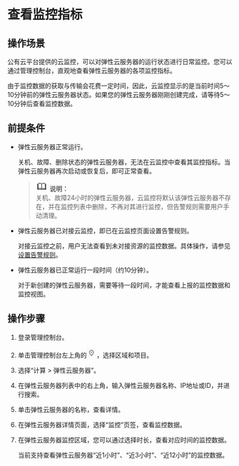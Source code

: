 # 查看监控指标<a name="ZH-CN_TOPIC_0027371530"></a>

## 操作场景<a name="section11121260224613"></a>

公有云平台提供的云监控，可以对弹性云服务器的运行状态进行日常监控。您可以通过管理控制台，直观地查看弹性云服务器的各项监控指标。

由于监控数据的获取与传输会花费一定时间，因此，云监控显示的是当前时间5～10分钟前的弹性云服务器状态。如果您的弹性云服务器刚刚创建完成，请等待5～10分钟后查看监控数据。

## 前提条件<a name="section8439794224022"></a>

-   弹性云服务器正常运行。

    关机、故障、删除状态的弹性云服务器，无法在云监控中查看其监控指标。当弹性云服务器再次启动或恢复后，即可正常查看。

    >![](public_sys-resources/icon-note.gif) **说明：**   
    >关机、故障24小时的弹性云服务器，云监控将默认该弹性云服务器不存在，并在监控列表中删除，不再对其进行监控，但告警规则需要用户手动清理。  

-   弹性云服务器已对接云监控，即已在云监控页面设置告警规则。

    对接云监控之前，用户无法查看到未对接资源的监控数据。具体操作，请参见[设置告警规则](设置告警规则.md)。

-   弹性云服务器已正常运行一段时间（约10分钟）。

    对于新创建的弹性云服务器，需要等待一段时间，才能查看上报的监控数据和监控视图。


## 操作步骤<a name="section44667294224513"></a>

1.  登录管理控制台。
2.  单击管理控制台左上角的![](figures/icon-region.png)，选择区域和项目。
3.  选择“计算 \> 弹性云服务器”。
4.  在弹性云服务器列表中的右上角，输入弹性云服务器名称、IP地址或ID，并进行搜索。
5.  单击弹性云服务器的名称，查看详情。
6.  在弹性云服务器详情页面，选择“监控”页签，查看监控数据。
7.  在弹性云服务器监控区域，您可以通过选择时长，查看对应时间的监控数据。

    当前支持查看弹性云服务器“近1小时”、“近3小时”、“近12小时”的监控数据。


